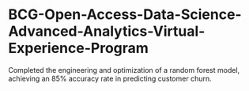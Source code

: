 # BCG-Open-Access-Data-Science-Advanced-Analytics-Virtual-Experience-Program
Completed the engineering and optimization of a random forest model, achieving an 85% accuracy rate in predicting customer churn.
